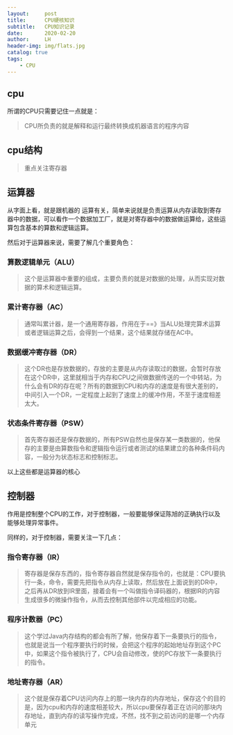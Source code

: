 ```yaml
---
layout:     post
title:      CPU硬核知识
subtitle:   CPU知识记录
date:       2020-02-20
author:     LH
header-img: img/flats.jpg
catalog: true
tags:
    - CPU
---
```



## cpu

所谓的CPU只需要记住一点就是：  

> CPU所负责的就是解释和运行最终转换成机器语言的程序内容

## cpu结构

> 重点关注寄存器

## 运算器  

从字面上看，就是跟机器的 运算有关，简单来说就是负责运算从内存读取到寄存器中的数据，可以看作一个数据加工厂，就是对寄存器中的数据做运算给，这些运算包含基本的算数和逻辑运算。  

然后对于运算器来说，需要了解几个重要角色：  

### 算数逻辑单元（ALU）

> 这个是运算器中重要的组成，主要负责的就是对数据的处理，从而实现对数据的算术和逻辑运算。 

### 累计寄存器（AC）

> 通常叫累计器，是一个通用寄存器，作用在于==》当ALU处理完算术运算或者逻辑运算之后，会得到一个结果，这个结果就存储在AC中。

### 数据缓冲寄存器（DR）

> 这个DR也是存放数据的，存放的主要是从内存读取过的数据，会暂时存放在这个DR中，这里就相当于内存和CPU之间做数据传送的一个中转站，为什么会有DR的存在呢？所有的数据到CPU和内存的速度是有很大差别的，中间引入一个DR，一定程度上起到了速度上的缓冲作用，不至于速度相差太大。

### 状态条件寄存器（PSW）

> 首先寄存器还是保存数据的，所有PSW自然也是保存某一类数据的，他保存的主要是由算数指令和逻辑指令运行或者测试的结果建立的各种条件码内容，一般分为状态标志和控制标志。  

以上这些都是运算器的核心

## 控制器

作用是控制整个CPU的工作，对于控制器，一般要能够保证陈旭的正确执行以及能够处理异常事件。  

同样的，对于控制器，需要关注一下几点：  

### 指令寄存器（IR）

> 寄存器是保存东西的，指令寄存器自然就是保存指令的，也就是：CPU要执行一条，命令，需要先把指令从内存上读取，然后放在上面说到的DR中，之后再从DR放到IR里面，接着会有一个叫做指令译码器的，根据IR的内容生成很多的微操作指令，从而去控制其他部件以完成相应的功能。  

### 程序计数器（PC）

> 这个学过Java内存结构的都会有所了解，他保存着下一条要执行的指令，也就是说当一个程序要执行的时候，会把这个程序的起始地址存到这个PC中，如果这个指令被执行了，CPU会自动修改，使的PC存放下一条要执行的指令。  

### 地址寄存器（AR）

> 这个就是保存着CPU访问内存上的那一块内存的内存地址，保存这个的目的是，因为cpu和内存的速度相差较大，所以cpu要保存着正在访问的那块内存地址，直到内存的读写操作完成，不然，找不到之前访问的是哪一个内存单元  

### 
